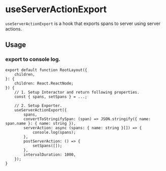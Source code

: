 # useServerActionExport

`useServerActionExport` is a hook that exports spans to server using server actions.

## Usage

### export to console log.

```tsx
export default function RootLayout({
    children,
}: {
    children: React.ReactNode;
}) {
    // 1. Setup Interactor and return following properties.
    const { spans, setSpans } = ...;

    // 2. Setup Exporter.
    useServerActionExport({
        spans,
        convertToStringifySpan: (span) => JSON.stringify({ name: span.name }: { name: string }),
        serverAction: async (spans: { name: string }[]) => {
            console.log(spans);
        },
        postServerAction: () => {
            setSpans([]);
        },
        intervalDuration: 1000,
    });
}
```